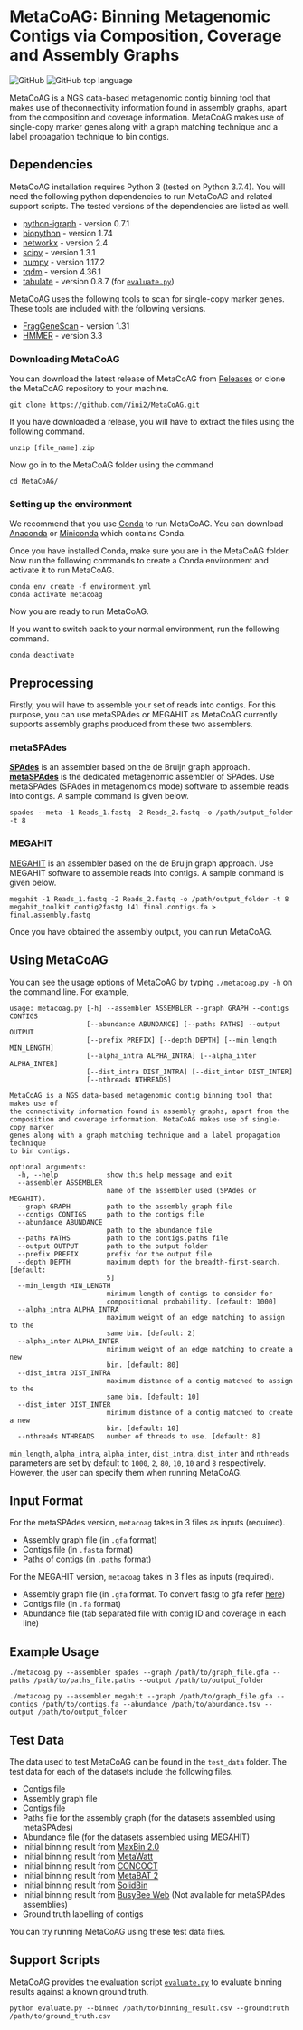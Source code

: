 # MetaCoAG: Binning Metagenomic Contigs via Composition, Coverage and Assembly Graphs

![GitHub](https://img.shields.io/github/license/Vini2/MetaBAG) 
![GitHub top language](https://img.shields.io/github/languages/top/Vini2/MetaBAG)

MetaCoAG is a NGS data-based metagenomic contig binning tool that makes use of theconnectivity information found in assembly graphs, apart from the composition and coverage information. MetaCoAG makes use of single-copy marker genes along with a graph matching technique and a label propagation technique to bin contigs.

## Dependencies
MetaCoAG installation requires Python 3 (tested on Python 3.7.4). You will need the following python dependencies to run MetaCoAG and related support scripts. The tested versions of the dependencies are listed as well.
* [python-igraph](https://igraph.org/python/) - version 0.7.1
* [biopython](https://biopython.org/) - version 1.74
* [networkx](https://networkx.github.io/) - version 2.4
* [scipy](https://www.scipy.org/) - version 1.3.1
* [numpy](https://numpy.org/) - version 1.17.2
* [tqdm](https://github.com/tqdm/tqdm) - version 4.36.1
* [tabulate](https://pypi.org/project/tabulate/) - version 0.8.7 (for [`evaluate.py`](https://github.com/Vini2/MetaCoAG/blob/master/evaluation_scripts/evaluate.py))

MetaCoAG uses the following tools to scan for single-copy marker genes. These tools are included with the following versions.
* [FragGeneScan](https://sourceforge.net/projects/fraggenescan/) - version 1.31
* [HMMER](http://hmmer.org/) - version 3.3


### Downloading MetaCoAG
You can download the latest release of MetaCoAG from [Releases](https://github.com/Vini2/MetaCoAG/releases) or clone the MetaCoAG repository to your machine.

```
git clone https://github.com/Vini2/MetaCoAG.git
```

If you have downloaded a release, you will have to extract the files using the following command.

```
unzip [file_name].zip
```

Now go in to the MetaCoAG folder using the command

```
cd MetaCoAG/
```

### Setting up the environment
We recommend that you use [Conda](https://docs.conda.io/en/latest/) to run MetaCoAG. You can download [Anaconda](https://www.anaconda.com/distribution/) or [Miniconda](https://docs.conda.io/en/latest/miniconda.html) which contains Conda.

Once you have installed Conda, make sure you are in the MetaCoAG folder. Now run the following commands to create a Conda environment and activate it to run MetaCoAG.

```
conda env create -f environment.yml
conda activate metacoag
```

Now you are ready to run MetaCoAG.

If you want to switch back to your normal environment, run the following command.

```
conda deactivate
```


## Preprocessing

Firstly, you will have to assemble your set of reads into contigs. For this purpose, you can use metaSPAdes or MEGAHIT as MetaCoAG currently supports assembly graphs produced from these two assemblers.

### metaSPAdes
[**SPAdes**](http://cab.spbu.ru/software/spades/) is an assembler based on the de Bruijn graph approach. [**metaSPAdes**](https://genome.cshlp.org/content/27/5/824) is the dedicated metagenomic assembler of SPAdes. Use metaSPAdes (SPAdes in metagenomics mode) software to assemble reads into contigs. A sample command is given below.

```
spades --meta -1 Reads_1.fastq -2 Reads_2.fastq -o /path/output_folder -t 8
```

### MEGAHIT
[MEGAHIT](https://github.com/voutcn/megahit) is an assembler based on the de Bruijn graph approach. Use MEGAHIT software to assemble reads into contigs. A sample command is given below.

```
megahit -1 Reads_1.fastq -2 Reads_2.fastq -o /path/output_folder -t 8
megahit_toolkit contig2fastg 141 final.contigs.fa > final.assembly.fastg
```

Once you have obtained the assembly output, you can run MetaCoAG.


## Using MetaCoAG
You can see the usage options of MetaCoAG by typing `./metacoag.py -h` on the command line. For example,

```
usage: metacoag.py [-h] --assembler ASSEMBLER --graph GRAPH --contigs CONTIGS
                   [--abundance ABUNDANCE] [--paths PATHS] --output OUTPUT
                   [--prefix PREFIX] [--depth DEPTH] [--min_length MIN_LENGTH]
                   [--alpha_intra ALPHA_INTRA] [--alpha_inter ALPHA_INTER]
                   [--dist_intra DIST_INTRA] [--dist_inter DIST_INTER]
                   [--nthreads NTHREADS]

MetaCoAG is a NGS data-based metagenomic contig binning tool that makes use of
the connectivity information found in assembly graphs, apart from the
composition and coverage information. MetaCoAG makes use of single-copy marker
genes along with a graph matching technique and a label propagation technique
to bin contigs.

optional arguments:
  -h, --help            show this help message and exit
  --assembler ASSEMBLER
                        name of the assembler used (SPAdes or MEGAHIT).
  --graph GRAPH         path to the assembly graph file
  --contigs CONTIGS     path to the contigs file
  --abundance ABUNDANCE
                        path to the abundance file
  --paths PATHS         path to the contigs.paths file
  --output OUTPUT       path to the output folder
  --prefix PREFIX       prefix for the output file
  --depth DEPTH         maximum depth for the breadth-first-search. [default:
                        5]
  --min_length MIN_LENGTH
                        minimum length of contigs to consider for
                        compositional probability. [default: 1000]
  --alpha_intra ALPHA_INTRA
                        maximum weight of an edge matching to assign to the
                        same bin. [default: 2]
  --alpha_inter ALPHA_INTER
                        minimum weight of an edge matching to create a new
                        bin. [default: 80]
  --dist_intra DIST_INTRA
                        maximum distance of a contig matched to assign to the
                        same bin. [default: 10]
  --dist_inter DIST_INTER
                        minimum distance of a contig matched to create a new
                        bin. [default: 10]
  --nthreads NTHREADS   number of threads to use. [default: 8]
```

`min_length`, `alpha_intra`, `alpha_inter`, `dist_intra`, `dist_inter` and `nthreads` parameters are set by default to `1000`, `2`, `80`, `10`, `10` and `8` respectively. However, the user can specify them when running MetaCoAG.

## Input Format

For the metaSPAdes version, `metacoag` takes in 3 files as inputs (required).
* Assembly graph file (in `.gfa` format)
* Contigs file (in `.fasta` format)
* Paths of contigs (in `.paths` format)

For the MEGAHIT version, `metacoag` takes in 3 files as inputs (required).
* Assembly graph file (in `.gfa` format. To convert fastg to gfa refer [here](https://github.com/Vini2/GraphBin/blob/master/support/README.md#fastg2gfa))
* Contigs file (in `.fa` format)
* Abundance file (tab separated file with contig ID and coverage in each line)


## Example Usage

```
./metacoag.py --assembler spades --graph /path/to/graph_file.gfa --paths /path/to/paths_file.paths --output /path/to/output_folder
```
```
./metacoag.py --assembler megahit --graph /path/to/graph_file.gfa --contigs /path/to/contigs.fa --abundance /path/to/abundance.tsv --output /path/to/output_folder
```

## Test Data

The data used to test MetaCoAG can be found in the `test_data` folder. The test data for each of the datasets include the following files.
* Contigs file
* Assembly graph file
* Contigs file
* Paths file for the assembly graph (for the datasets assembled using metaSPAdes)
* Abundance file (for the datasets assembled using MEGAHIT)
* Initial binning result from [MaxBin 2.0](https://sourceforge.net/projects/maxbin2/)
* Initial binning result from [MetaWatt](https://sourceforge.net/p/metawatt/wiki/Home/)
* Initial binning result from [CONCOCT](https://concoct.readthedocs.io/en/latest/)
* Initial binning result from [MetaBAT 2](https://bitbucket.org/berkeleylab/metabat/src/master/)
* Initial binning result from [SolidBin](https://github.com/sufforest/SolidBin)
* Initial binning result from [BusyBee Web](https://ccb-microbe.cs.uni-saarland.de/busybee/) (Not available for metaSPAdes assemblies)
* Ground truth labelling of contigs

You can try running MetaCoAG using these test data files.

## Support Scripts

MetaCoAG provides the evaluation script [`evaluate.py`](https://github.com/Vini2/MetaCoAG/blob/master/evaluation_scripts/evaluate.py) to evaluate binning results against a known ground truth.

```
python evaluate.py --binned /path/to/binning_result.csv --groundtruth /path/to/ground_truth.csv
```
